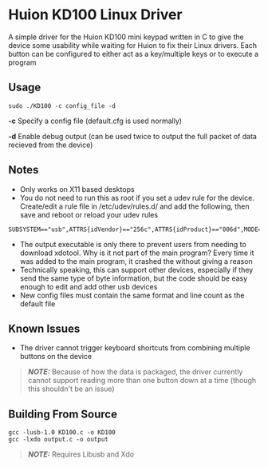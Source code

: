 # Huion KD100 Linux Driver
A simple driver for the Huion KD100 mini keypad written in C to give the device some usability while waiting for Huion to fix their Linux drivers. Each button can be configured to either act as a key/multiple keys or to execute a program

Usage
-----
```
sudo ./KD100 -c config_file -d
```
**-c**  Specify a config file (default.cfg is used normally)

**-d**  Enable debug output (can be used twice to output the full packet of data recieved from the device)

Notes
-----
- Only works on X11 based desktops
- You do not need to run this as root if you set a udev rule for the device. Create/edit a rule file in /etc/udev/rules.d/ and add the following, then save and reboot or reload your udev rules
```
SUBSYSTEM=="usb",ATTRS{idVendor}=="256c",ATTRS{idProduct}=="006d",MODE="0666",GROUP="plugdev"
```
- The output executable is only there to prevent users from needing to download xdotool. Why is it not part of the main program? Every time it was added to the main program, it crashed the without giving a reason
- Technically speaking, this can support other devices, especially if they send the same type of byte information, but the code should be easy enough to edit and add other usb devices
- New config files must contain the same format and line count as the default file

Known Issues
------------
- The driver cannot trigger keyboard shortcuts from combining multiple buttons on the device
> **_NOTE:_**  Because of how the data is packaged, the driver currently cannot support reading more than one button down at a time (though this shouldn't be an issue)

Building From Source
--------------------
```
gcc -lusb-1.0 KD100.c -o KD100
gcc -lxdo output.c -o output
```
> **_NOTE:_**  Requires Libusb and Xdo
